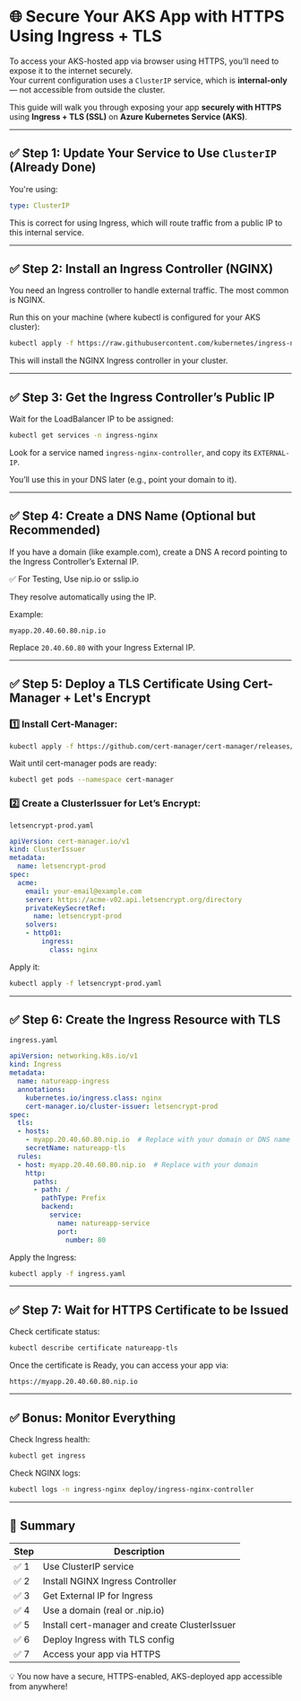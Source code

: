 # 🌐 Secure Your AKS App with HTTPS Using Ingress + TLS

To access your AKS-hosted app via browser using HTTPS, you’ll need to expose it to the internet securely.  
Your current configuration uses a `ClusterIP` service, which is **internal-only** — not accessible from outside the cluster.

This guide will walk you through exposing your app **securely with HTTPS** using **Ingress + TLS (SSL)** on **Azure Kubernetes Service (AKS)**.

---

## ✅ Step 1: Update Your Service to Use `ClusterIP` (Already Done)

You're using:

```yaml
type: ClusterIP
```

This is correct for using Ingress, which will route traffic from a public IP to this internal service.

---

## ✅ Step 2: Install an Ingress Controller (NGINX)

You need an Ingress controller to handle external traffic. The most common is NGINX.

Run this on your machine (where kubectl is configured for your AKS cluster):

```sh
kubectl apply -f https://raw.githubusercontent.com/kubernetes/ingress-nginx/controller-v1.9.5/deploy/static/provider/cloud/deploy.yaml
```

This will install the NGINX Ingress controller in your cluster.

---

## ✅ Step 3: Get the Ingress Controller’s Public IP

Wait for the LoadBalancer IP to be assigned:

```sh
kubectl get services -n ingress-nginx
```

Look for a service named `ingress-nginx-controller`, and copy its `EXTERNAL-IP`.

You’ll use this in your DNS later (e.g., point your domain to it).

---

## ✅ Step 4: Create a DNS Name (Optional but Recommended)

If you have a domain (like example.com), create a DNS A record pointing to the Ingress Controller’s External IP.

✅ For Testing, Use nip.io or sslip.io

They resolve automatically using the IP.

Example:

```
myapp.20.40.60.80.nip.io
```

Replace `20.40.60.80` with your Ingress External IP.

---

## ✅ Step 5: Deploy a TLS Certificate Using Cert-Manager + Let's Encrypt

### 1️⃣ Install Cert-Manager:

```sh
kubectl apply -f https://github.com/cert-manager/cert-manager/releases/latest/download/cert-manager.yaml
```

Wait until cert-manager pods are ready:

```sh
kubectl get pods --namespace cert-manager
```

### 2️⃣ Create a ClusterIssuer for Let’s Encrypt:

`letsencrypt-prod.yaml`
```yaml
apiVersion: cert-manager.io/v1
kind: ClusterIssuer
metadata:
  name: letsencrypt-prod
spec:
  acme:
    email: your-email@example.com
    server: https://acme-v02.api.letsencrypt.org/directory
    privateKeySecretRef:
      name: letsencrypt-prod
    solvers:
    - http01:
        ingress:
          class: nginx
```

Apply it:

```sh
kubectl apply -f letsencrypt-prod.yaml
```

---

## ✅ Step 6: Create the Ingress Resource with TLS

`ingress.yaml`
```yaml
apiVersion: networking.k8s.io/v1
kind: Ingress
metadata:
  name: natureapp-ingress
  annotations:
    kubernetes.io/ingress.class: nginx
    cert-manager.io/cluster-issuer: letsencrypt-prod
spec:
  tls:
  - hosts:
    - myapp.20.40.60.80.nip.io  # Replace with your domain or DNS name
    secretName: natureapp-tls
  rules:
  - host: myapp.20.40.60.80.nip.io  # Replace with your domain
    http:
      paths:
      - path: /
        pathType: Prefix
        backend:
          service:
            name: natureapp-service
            port:
              number: 80
```

Apply the Ingress:

```sh
kubectl apply -f ingress.yaml
```

---

## ✅ Step 7: Wait for HTTPS Certificate to be Issued

Check certificate status:

```sh
kubectl describe certificate natureapp-tls
```

Once the certificate is Ready, you can access your app via:

```
https://myapp.20.40.60.80.nip.io
```

---

## ✅ Bonus: Monitor Everything

Check Ingress health:

```sh
kubectl get ingress
```

Check NGINX logs:

```sh
kubectl logs -n ingress-nginx deploy/ingress-nginx-controller
```

---

## 🚀 Summary

| Step | Description |
|------|-------------|
| ✅ 1 | Use ClusterIP service |
| ✅ 2 | Install NGINX Ingress Controller |
| ✅ 3 | Get External IP for Ingress |
| ✅ 4 | Use a domain (real or .nip.io) |
| ✅ 5 | Install cert-manager and create ClusterIssuer |
| ✅ 6 | Deploy Ingress with TLS config |
| ✅ 7 | Access your app via HTTPS |

💡 You now have a secure, HTTPS-enabled, AKS-deployed app accessible from anywhere!
